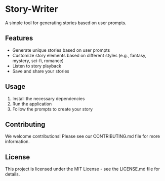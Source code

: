 # Story-Writer

A simple tool for generating stories based on user prompts.

## Features

- Generate unique stories based on user prompts
- Customize story elements based on different styles (e.g., fantasy, mystery, sci-fi, romance)
- Listen to story playback
- Save and share your stories

## Usage

1. Install the necessary dependencies
2. Run the application
3. Follow the prompts to create your story

## Contributing

We welcome contributions! Please see our CONTRIBUTING.md file for more information.

## License

This project is licensed under the MIT License - see the LICENSE.md file for details.